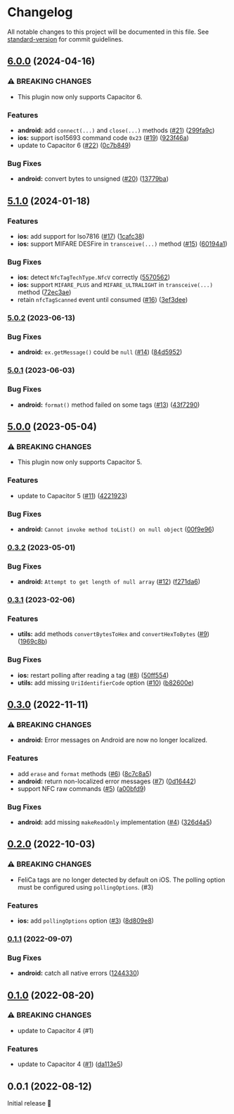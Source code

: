 # Changelog

All notable changes to this project will be documented in this file. See [standard-version](https://github.com/conventional-changelog/standard-version) for commit guidelines.

## [6.0.0](https://github.com/capawesome-team/sponsorware/compare/v5.1.0...v6.0.0) (2024-04-16)


### ⚠ BREAKING CHANGES

* This plugin now only supports Capacitor 6.

### Features

* **android:** add `connect(...)` and `close(...)` methods ([#21](https://github.com/capawesome-team/sponsorware/issues/21)) ([299fa9c](https://github.com/capawesome-team/sponsorware/commit/299fa9c282b696ea7a6045f064a75d1169c1cd94))
* **ios:** support iso15693 command code `0x23` ([#19](https://github.com/capawesome-team/sponsorware/issues/19)) ([923f46a](https://github.com/capawesome-team/sponsorware/commit/923f46a5beadeb0c5a3f966a1dbac3132ff5c118))
* update to Capacitor 6 ([#22](https://github.com/capawesome-team/sponsorware/issues/22)) ([0c7b849](https://github.com/capawesome-team/sponsorware/commit/0c7b849560f796e16925a46b07f0fc1eb7c6e1f2))


### Bug Fixes

* **android:** convert bytes to unsigned ([#20](https://github.com/capawesome-team/sponsorware/issues/20)) ([13779ba](https://github.com/capawesome-team/sponsorware/commit/13779baa627435b4e303c105d1b4f9a56ed1801d))

## [5.1.0](https://github.com/capawesome-team/sponsorware/compare/v5.0.2...v5.1.0) (2024-01-18)


### Features

* **ios:** add support for Iso7816 ([#17](https://github.com/capawesome-team/sponsorware/issues/17)) ([1cafc38](https://github.com/capawesome-team/sponsorware/commit/1cafc383ca95059bfd3bce1f064949895805a712))
* **ios:** support MIFARE DESFire in `transceive(...)` method ([#15](https://github.com/capawesome-team/sponsorware/issues/15)) ([60194a1](https://github.com/capawesome-team/sponsorware/commit/60194a179b9627d3ecf61333f6027d4ade1adf08))


### Bug Fixes

* **ios:** detect `NfcTagTechType.NfcV` correctly ([5570562](https://github.com/capawesome-team/sponsorware/commit/5570562449151d007d58d799bf72b9258a39823d))
* **ios:** support `MIFARE_PLUS` and `MIFARE_ULTRALIGHT` in `transceive(...)` method ([72ec3ae](https://github.com/capawesome-team/sponsorware/commit/72ec3ae7a2030c014ce866c9dcfde6553ae96364))
* retain `nfcTagScanned` event until consumed ([#16](https://github.com/capawesome-team/sponsorware/issues/16)) ([3ef3dee](https://github.com/capawesome-team/sponsorware/commit/3ef3deeb5b32f76105af53ada282d9abf83de28e))

### [5.0.2](https://github.com/capawesome-team/sponsorware/compare/v5.0.1...v5.0.2) (2023-06-13)


### Bug Fixes

* **android:** `ex.getMessage()` could be `null` ([#14](https://github.com/capawesome-team/sponsorware/issues/14)) ([84d5952](https://github.com/capawesome-team/sponsorware/commit/84d5952b4abd52f69a9642c05ee9c74b4bb1c421))

### [5.0.1](https://github.com/capawesome-team/sponsorware/compare/v5.0.0...v5.0.1) (2023-06-03)


### Bug Fixes

* **android:** `format()` method failed on some tags ([#13](https://github.com/capawesome-team/sponsorware/issues/13)) ([43f7290](https://github.com/capawesome-team/sponsorware/commit/43f7290d2bf4846aa7b037566a1f83e32383d269))

## [5.0.0](https://github.com/capawesome-team/sponsorware/compare/v0.3.2...v5.0.0) (2023-05-04)


### ⚠ BREAKING CHANGES

* This plugin now only supports Capacitor 5.

### Features

* update to Capacitor 5 ([#11](https://github.com/capawesome-team/sponsorware/issues/11)) ([4221923](https://github.com/capawesome-team/sponsorware/commit/4221923be3a40016b5dec50a1a5ede919cf227b7))


### Bug Fixes

* **android:** `Cannot invoke method toList() on null object` ([00f9e96](https://github.com/capawesome-team/sponsorware/commit/00f9e960cb9559a87d999e2b2169c066c1a102f2))

### [0.3.2](https://github.com/capawesome-team/sponsorware/compare/v0.3.1...v0.3.2) (2023-05-01)


### Bug Fixes

* **android:** `Attempt to get length of null array` ([#12](https://github.com/capawesome-team/sponsorware/issues/12)) ([f271da6](https://github.com/capawesome-team/sponsorware/commit/f271da68533fccbd15c66beb9026af9d97b250a9))

### [0.3.1](https://github.com/capawesome-team/sponsorware/compare/v0.3.0...v0.3.1) (2023-02-06)


### Features

* **utils:** add methods `convertBytesToHex` and `convertHexToBytes` ([#9](https://github.com/capawesome-team/sponsorware/issues/9)) ([1969c8b](https://github.com/capawesome-team/sponsorware/commit/1969c8bf8eaf252369b6e9a1e286ba15d907f850))


### Bug Fixes

* **ios:** restart polling after reading a tag ([#8](https://github.com/capawesome-team/sponsorware/issues/8)) ([50ff554](https://github.com/capawesome-team/sponsorware/commit/50ff554097c109f95e44b6742c84dd1164f817c3))
* **utils:** add missing `UriIdentifierCode` option ([#10](https://github.com/capawesome-team/sponsorware/issues/10)) ([b82600e](https://github.com/capawesome-team/sponsorware/commit/b82600e46ef6eaff9cf2b87668f4462e3db407ca))

## [0.3.0](https://github.com/capawesome-team/sponsorware/compare/v0.2.0...v0.3.0) (2022-11-11)


### ⚠ BREAKING CHANGES

* **android:** Error messages on Android are now no longer localized.

### Features

* add `erase` and `format` methods ([#6](https://github.com/capawesome-team/sponsorware/issues/6)) ([8c7c8a5](https://github.com/capawesome-team/sponsorware/commit/8c7c8a5c03697f605278c6849b224e6d3a887bd5))
* **android:** return non-localized error messages ([#7](https://github.com/capawesome-team/sponsorware/issues/7)) ([0d16442](https://github.com/capawesome-team/sponsorware/commit/0d164427026bef5394d21a5409788ea268347891))
* support NFC raw commands ([#5](https://github.com/capawesome-team/sponsorware/issues/5)) ([a00bfd9](https://github.com/capawesome-team/sponsorware/commit/a00bfd97a165ddc077fe59c9e3040027c12aa562))


### Bug Fixes

* **android:** add missing `makeReadOnly` implementation ([#4](https://github.com/capawesome-team/sponsorware/issues/4)) ([326d4a5](https://github.com/capawesome-team/sponsorware/commit/326d4a5505346a6b369e28c4ae07a62d937b6814))

## [0.2.0](https://github.com/capawesome-team/capacitor-nfc-sponsorware/compare/v0.1.1...v0.2.0) (2022-10-03)

### ⚠ BREAKING CHANGES

* FeliCa tags are no longer detected by default on iOS. The polling option must be configured using `pollingOptions`. (#3)

### Features

* **ios:** add `pollingOptions` option ([#3](https://github.com/capawesome-team/capacitor-nfc-sponsorware/issues/3)) ([8d809e8](https://github.com/capawesome-team/capacitor-nfc-sponsorware/commit/8d809e838f679b2a7ce873854218f05de951f49a))

### [0.1.1](https://github.com/capawesome-team/capacitor-nfc-sponsorware/compare/v0.1.0...v0.1.1) (2022-09-07)


### Bug Fixes

* **android:** catch all native errors ([1244330](https://github.com/capawesome-team/capacitor-nfc-sponsorware/commit/124433014bf882c11376e3886c781d59a6f6fb63))

## [0.1.0](https://github.com/capawesome-team/capacitor-nfc-sponsorware/compare/v0.0.1...v0.1.0) (2022-08-20)


### ⚠ BREAKING CHANGES

* update to Capacitor 4 (#1)

### Features

* update to Capacitor 4 ([#1](https://github.com/capawesome-team/capacitor-nfc-sponsorware/issues/1)) ([da113e5](https://github.com/capawesome-team/capacitor-nfc-sponsorware/commit/da113e5307a57f745deb19bc2eaf088a8e6a0372))

## 0.0.1 (2022-08-12)

Initial release 🎉
